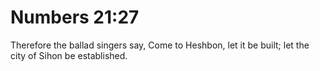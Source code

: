 # Numbers 21:27

Therefore the ballad singers say, Come to Heshbon, let it be built; let the city of Sihon be established.
